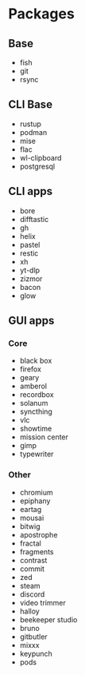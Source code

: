 # Packages

## Base
- fish
- git
- rsync

## CLI Base
- rustup
- podman
- mise
- flac
- wl-clipboard
- postgresql

## CLI apps
- bore
- difftastic
- gh
- helix
- pastel
- restic
- xh
- yt-dlp
- zizmor
- bacon
- glow

## GUI apps
### Core
- black box
- firefox
- geary
- amberol
- recordbox
- solanum
- syncthing
- vlc
- showtime
- mission center
- gimp
- typewriter

### Other
- chromium
- epiphany
- eartag
- mousai
- bitwig
- apostrophe
- fractal
- fragments
- contrast
- commit
- zed
- steam
- discord
- video trimmer
- halloy
- beekeeper studio
- bruno
- gitbutler
- mixxx
- keypunch
- pods
